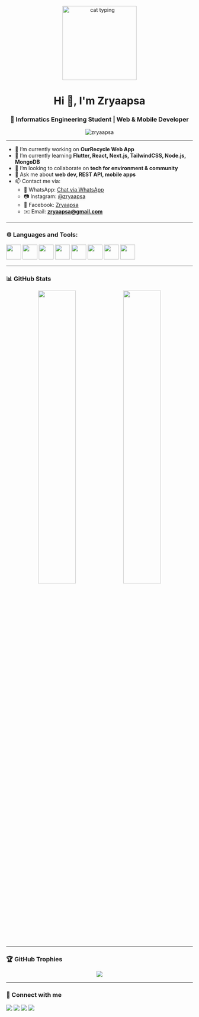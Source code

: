 <p align="center">
  <img src="https://media.giphy.com/media/JIX9t2j0ZTN9S/giphy.gif" width="200" alt="cat typing">
</p>

<h1 align="center">Hi 👋, I'm Zryaapsa</h1>
<h3 align="center">🌱 Informatics Engineering Student | Web & Mobile Developer</h3>

<p align="center">
  <img src="https://komarev.com/ghpvc/?username=zryaapsa&label=Profile%20views&color=0e75b6&style=flat" alt="zryaapsa" />
</p>

---

- 🔭 I’m currently working on **OurRecycle Web App**
- 🌱 I’m currently learning **Flutter, React, Next.js, TailwindCSS, Node.js, MongoDB**
- 👯 I’m looking to collaborate on **tech for environment & community**
- 💬 Ask me about **web dev, REST API, mobile apps**
- 📫 Contact me via:  
  - 📱 WhatsApp: [Chat via WhatsApp](https://wa.me/6281234567890)  
  - 📷 Instagram: [@zryaapsa](https://instagram.com/zryaapsa)  
  - 👤 Facebook: [Zryaapsa](https://facebook.com/zryaapsa)  
  - ✉️ Email: **zryaapsa@gmail.com**

---

### ⚙️ Languages and Tools:
<p align="left">
  <img src="https://cdn.jsdelivr.net/gh/devicons/devicon/icons/flutter/flutter-original.svg" width="40"/>
  <img src="https://cdn.jsdelivr.net/gh/devicons/devicon/icons/dart/dart-original.svg" width="40"/>
  <img src="https://cdn.jsdelivr.net/gh/devicons/devicon/icons/javascript/javascript-original.svg" width="40"/>
  <img src="https://cdn.jsdelivr.net/gh/devicons/devicon/icons/react/react-original.svg" width="40"/>
  <img src="https://cdn.jsdelivr.net/gh/devicons/devicon/icons/nextjs/nextjs-original.svg" width="40"/>
  <img src="https://cdn.jsdelivr.net/gh/devicons/devicon/icons/nodejs/nodejs-original.svg" width="40"/>
  <img src="https://cdn.jsdelivr.net/gh/devicons/devicon/icons/mongodb/mongodb-original.svg" width="40"/>
  <img src="https://cdn.jsdelivr.net/gh/devicons/devicon/icons/git/git-original.svg" width="40"/>
</p>

---

### 📊 GitHub Stats
<p align="center">
  <img src="https://github-readme-stats.vercel.app/api?username=zryaapsa&show_icons=true&theme=radical" width="45%"/>
  <img src="https://github-readme-stats.vercel.app/api/top-langs/?username=zryaapsa&layout=compact&theme=radical" width="45%"/>
</p>

---

### 🏆 GitHub Trophies
<p align="center">
  <img src="https://github-profile-trophy.vercel.app/?username=zryaapsa&theme=tokyonight&no-bg=true" />
</p>

---

### 🔗 Connect with me
<p align="left">
  <a href="https://wa.me/6281234567890" target="_blank"><img src="https://img.shields.io/badge/WhatsApp-25D366?style=for-the-badge&logo=whatsapp&logoColor=white" /></a>
  <a href="https://facebook.com/zryaapsa" target="_blank"><img src="https://img.shields.io/badge/Facebook-1877F2?style=for-the-badge&logo=facebook&logoColor=white" /></a>
  <a href="https://instagram.com/zryaapsa" target="_blank"><img src="https://img.shields.io/badge/Instagram-E4405F?style=for-the-badge&logo=instagram&logoColor=white" /></a>
  <a href="mailto:zryaapsa@gmail.com" target="_blank"><img src="https://img.shields.io/badge/Gmail-D14836?style=for-the-badge&logo=gmail&logoColor=white" /></a>
</p>
